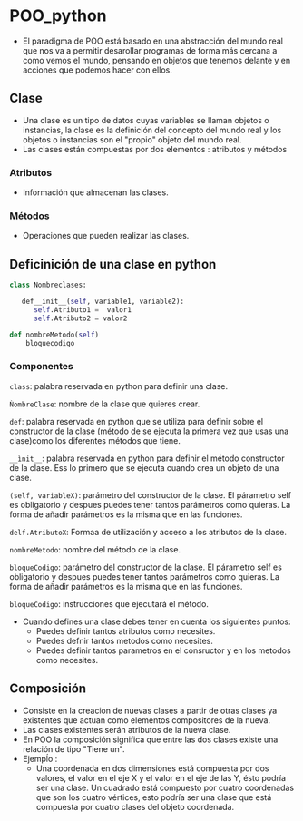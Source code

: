 # POO_python

- El paradigma de POO está basado en una abstracción del mundo real que nos va a permitir desarollar programas de forma más cercana a como vemos el mundo, pensando en objetos que tenemos delante y en acciones que podemos hacer con ellos.

## Clase

- Una clase es un tipo de datos cuyas variables se llaman objetos o instancias, la clase es la definición del concepto del mundo real y los objetos o instancias son el "propio" objeto del mundo real.
- Las clases están compuestas por dos elementos : atributos y métodos

### Atributos
- Información que almacenan las clases.

### Métodos
- Operaciones que pueden realizar las clases.

## Deficinición de una clase en python

```Python
class Nombreclases:

   def__init__(self, variable1, variable2):
      self.Atributo1 =  valor1
      self.Atributo2 = valor2

def nombreMetodo(self)
    bloquecodigo
```
   
### Componentes

```class```: palabra reservada en python para definir una clase.

```ǸombreClase```: nombre de la clase que quieres crear.

```def```: palabra reservada en python que se utiliza para definir sobre el constructor de la clase (método de se ejecuta la primera vez que usas una clase)como los diferentes métodos que tiene.

```__ìnit__```: palabra reservada en python para definir el método constructor de la clase. Ess lo primero que se ejecuta cuando crea un objeto de una clase.

```(self, variableX)```: parámetro del constructor de la clase. El párametro self es obligatorio y despues puedes tener tantos parámetros como quieras. La forma de añadir parámetros es la misma que en las funciones.

```delf.AtributoX```: Formaa de utilización y acceso a los atributos de la clase.

```nombreMetodo```: nombre del método de la clase.

```bloqueCodigo```: parámetro del constructor de la clase. El párametro self es obligatorio y despues puedes tener tantos parámetros como quieras. La forma de añadir parámetros es la misma que en las funciones.

```bloqueCodigo```: instrucciones que ejecutará el método.

- Cuando defines una clase debes tener en cuenta los siguientes puntos:
     - Puedes definir tantos atributos como necesites.
     - Puedes defnir tantos metodos como necesites.
     - Puedes definir tantos parametros en el consructor y en los metodos como necesites.
     
## Composición

- Consiste en la creacion de nuevas clases a partir de otras clases ya existentes que actuan como elementos compositores de la nueva.
- Las clases existentes serán atributos de la nueva clase.
- En POO la composición significa que entre las dos clases existe una relación de tipo "Tiene un".
- Ejempĺo :
    - Una coordenada en dos dimensiones está compuesta por dos valores, el valor en el eje X y el valor en el eje de las Y, ésto podría ser una clase. Un cuadrado está compuesto por cuatro coordenadas que son los cuatro vértices, esto podría ser una clase que está compuesta por cuatro clases del objeto coordenada.

     